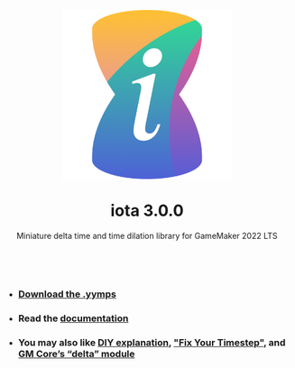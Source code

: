 <p align="center"><img src="https://raw.githubusercontent.com/JujuAdams/iota/master/LOGO.png" style="display:block; margin:auto; width:300px"></p>
<h1 align="center">iota 3.0.0</h1>

<p align="center">Miniature delta time and time dilation library for GameMaker 2022 LTS</p>

&nbsp;

&nbsp;

- ### [Download the .yymps](https://github.com/JujuAdams/iota/releases/)
- ### Read the [documentation](http://jujuadams.github.io/iota)
- ### You may also like [DIY explanation](https://csanyk.com/2018/08/gamemaker-tutorial-delta-time/), ["Fix Your Timestep"](https://github.com/GameMakerDiscord/fix-your-timestep), and [GM Core’s “delta” module](https://github.com/gm-core/delta)
